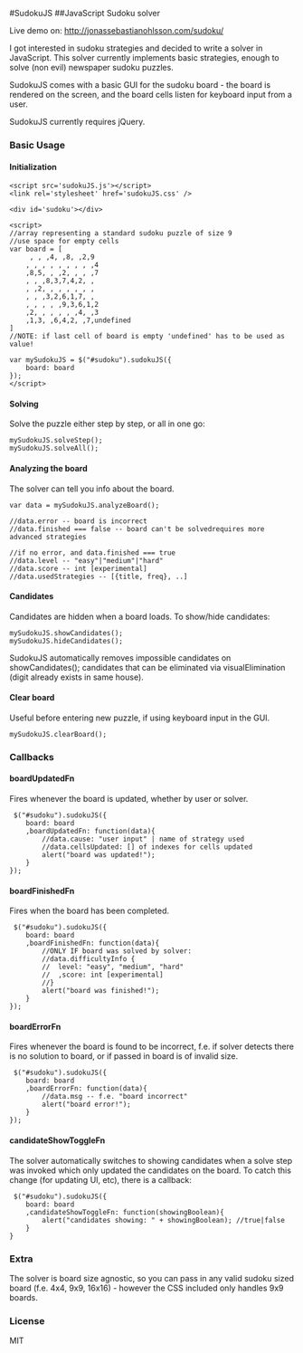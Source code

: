 #SudokuJS
##JavaScript Sudoku solver

Live demo on: http://jonassebastianohlsson.com/sudoku/

I got interested in sudoku strategies and decided to write a solver in JavaScript. This solver currently implements basic strategies, enough to solve (non evil) newspaper sudoku puzzles.

SudokuJS comes with a basic GUI for the sudoku board - the board is rendered on the screen, and the board cells listen for keyboard input from a user.

SudokuJS currently requires jQuery.

### Basic Usage

#### Initialization
	<script src='sudokuJS.js'></script>
    <link rel='stylesheet' href='sudokuJS.css' />

    <div id='sudoku'></div>

    <script>
	//array representing a standard sudoku puzzle of size 9
	//use space for empty cells
	var board = [
		 , , ,4, ,8, ,2,9
		, , , , , , , , ,4
		,8,5, , ,2, , , ,7
		, , ,8,3,7,4,2, , 
		, ,2, , , , , , , 
		, , ,3,2,6,1,7, , 
		, , , , ,9,3,6,1,2
		,2, , , , , ,4, ,3
		,1,3, ,6,4,2, ,7,undefined
	]
	//NOTE: if last cell of board is empty 'undefined' has to be used as value!

    var mySudokuJS = $("#sudoku").sudokuJS({
        board: board
    });
    </script>

#### Solving
Solve the puzzle either step by step, or all in one go:

	mySudokuJS.solveStep();
	mySudokuJS.solveAll();
	
#### Analyzing the board
The solver can tell you info about the board.

	var data = mySudokuJS.analyzeBoard();
	
	//data.error -- board is incorrect
	//data.finished === false -- board can't be solvedrequires more advanced strategies 
	
	//if no error, and data.finished === true
	//data.level -- "easy"|"medium"|"hard"
	//data.score -- int [experimental]
	//data.usedStrategies -- [{title, freq}, ..]

#### Candidates
Candidates are hidden when a board loads. To show/hide candidates:
	
	mySudokuJS.showCandidates();
	mySudokuJS.hideCandidates();
	
SudokuJS automatically removes impossible candidates on showCandidates(); candidates that can be eliminated via visualElimination (digit already exists in same house).

#### Clear board
Useful before entering new puzzle, if using keyboard input in the GUI.

	mySudokuJS.clearBoard();
	
### Callbacks
	
#### boardUpdatedFn
Fires whenever the board is updated, whether by user or solver. 

	 $("#sudoku").sudokuJS({
		board: board
		,boardUpdatedFn: function(data){
			//data.cause: "user input" | name of strategy used
			//data.cellsUpdated: [] of indexes for cells updated
			alert("board was updated!");
		}
	});

#### boardFinishedFn
Fires when the board has been completed.

	 $("#sudoku").sudokuJS({
		board: board
		,boardFinishedFn: function(data){
			//ONLY IF board was solved by solver:
			//data.difficultyInfo {
			//	level: "easy", "medium", "hard"
			//	,score: int [experimental]
			//}
			alert("board was finished!");
		}
	});
 

#### boardErrorFn
Fires whenever the board is found to be incorrect, f.e. if solver detects there is no solution to board, or if passed in board is of invalid size.

	 $("#sudoku").sudokuJS({
		board: board
		,boardErrorFn: function(data){
			//data.msg -- f.e. "board incorrect"
			alert("board error!");
		}
	});
 
#### candidateShowToggleFn
 The solver automatically switches to showing candidates when a solve step was invoked which only updated the candidates on the board. To catch this change (for updating UI, etc), there is a callback:

	 $("#sudoku").sudokuJS({
		board: board
		,candidateShowToggleFn: function(showingBoolean){
			alert("candidates showing: " + showingBoolean); //true|false
		}
	}
	

### Extra
The solver is board size agnostic, so you can pass in any valid sudoku sized board (f.e. 4x4, 9x9, 16x16) - however the CSS included only handles 9x9 boards.

### License
MIT